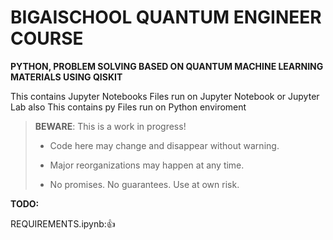 # BIGAISCHOOL QUANTUM ENGINEER COURSE

**PYTHON, PROBLEM SOLVING BASED ON QUANTUM MACHINE LEARNING MATERIALS USING QISKIT**

This contains Jupyter Notebooks Files run on Jupyter Notebook or Jupyter Lab
also
This contains py Files run on Python enviroment




> **BEWARE**: This is a work in progress!
>
> * Code here may change and disappear without warning.
>
> * Major reorganizations may happen at any time.
>
> * No promises. No guarantees. Use at own risk.

**TODO:**

REQUIREMENTS.ipynb:👍




